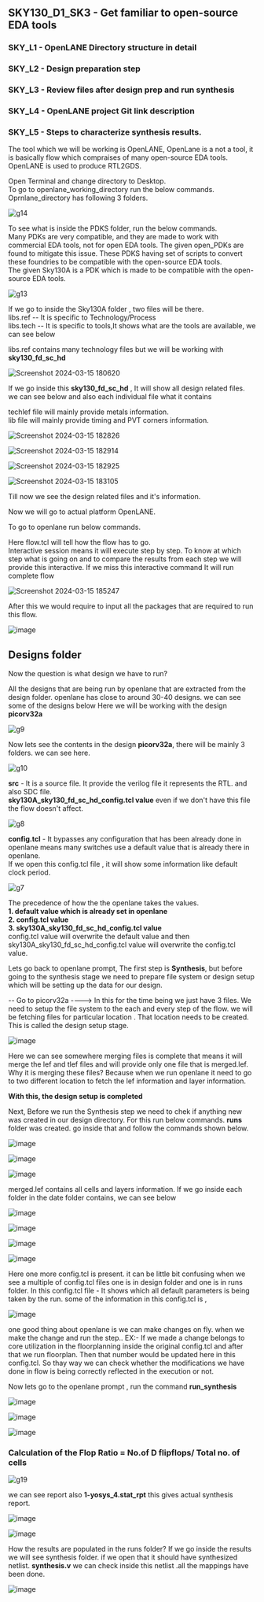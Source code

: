 ## SKY130_D1_SK3 - Get familiar to open-source EDA tools
###  SKY_L1 -  OpenLANE Directory structure in detail
###  SKY_L2 - Design preparation step
###  SKY_L3 - Review files after design prep and run synthesis
###  SKY_L4 - OpenLANE project Git link description
###  SKY_L5 - Steps to characterize synthesis results.

The tool which we will be working is OpenLANE,  OpenLane is a not a tool, it is basically flow  which compraises of many open-source EDA tools.
OpenLANE is used to produce RTL2GDS.

Open Terminal and change directory to Desktop.  
To go to openlane_working_directory run the below commands. Oprnlane_directory has following 3 folders. 

![g14](https://github.com/Gayathri4801/NASSCOM-VSD-IAT/assets/163323618/dbf3e5e4-fd67-43f7-9868-47c23effc689)

To see what is inside the PDKS folder, run the below commands.  
Many PDKs are very compatible, and they are made to work with commercial EDA tools, not for open EDA tools. The given open_PDKs are found to mitigate this issue. These PDKS having set of scripts to convert these foundries to be compatible with the open-source EDA tools.  
The given Sky130A is a PDK which is made to be compatible with the open-source EDA tools.

![g13](https://github.com/Gayathri4801/NASSCOM-VSD-IAT/assets/163323618/33b1052e-f567-4573-8f41-8a30e46d6a1f)

If we go to inside the Sky130A folder , two files will be there.  
libs.ref -- It is specific to Technology/Process  
libs.tech -- It is specific to tools,It shows what are the tools are available, we can see below  

libs.ref contains many technology files but we will be working with **sky130_fd_sc_hd**

![Screenshot 2024-03-15 180620](https://github.com/Gayathri4801/NASSCOM-VSD-IAT/assets/163323618/a0120398-c610-40fd-ad82-036eb59a495b)

If we go inside this **sky130_fd_sc_hd** , It will show all design related files. we can see below and also each individual file what it contains  

techlef file will mainly provide metals information.   
lib file will mainly provide timing and PVT corners information.

![Screenshot 2024-03-15 182826](https://github.com/Gayathri4801/NASSCOM-VSD-IAT/assets/163323618/d50e1d4d-a25c-442f-9639-7eae227b779b)

![Screenshot 2024-03-15 182914](https://github.com/Gayathri4801/NASSCOM-VSD-IAT/assets/163323618/616310f9-4003-4c92-8458-1db38d697c56)

![Screenshot 2024-03-15 182925](https://github.com/Gayathri4801/NASSCOM-VSD-IAT/assets/163323618/77de9d61-dafa-4cc2-a5b5-ca12e1fea12a)

![Screenshot 2024-03-15 183105](https://github.com/Gayathri4801/NASSCOM-VSD-IAT/assets/163323618/1368b2b1-3080-42db-abc9-c3540058d59e)

Till now we see the design related files and it's information.

Now we will go to actual platform OpenLANE.  

To go to openlane run below commands.  

Here flow.tcl will tell how the flow has to go.  
Interactive session means it will execute step by step. To know at which step what is going on and to compare the results from each step we will provide this interactive. If we miss this interactive command It will run complete flow

![Screenshot 2024-03-15 185247](https://github.com/Gayathri4801/NASSCOM-VSD-IAT/assets/163323618/23f500dd-2725-4eb2-8f27-9c87f6a6dd1c)

After this we would require to input all the packages that are required to run this flow.
      

![image](https://github.com/Gayathri4801/NASSCOM-VSD-IAT/assets/163323618/c0240f74-e73b-416d-84db-b4a813fad52e)

## Designs folder  
Now the question is what design we have to run?

All the designs that are being run by openlane that are extracted from the design folder. openlane has close to around 30-40 designs. we can see some of the designs below 
Here we will be working with the design **picorv32a**

![g9](https://github.com/Gayathri4801/NASSCOM-VSD-IAT/assets/163323618/0f59a1eb-6f4f-47c2-aa4c-6c615abef745)

Now lets see the contents in the design **picorv32a**, there will be mainly 3 folders. we can see here.

![g10](https://github.com/Gayathri4801/NASSCOM-VSD-IAT/assets/163323618/1dbcec3e-33e4-4385-b12f-c30a067c8e89)

**src** - It is a source file. It provide the verilog file it represents the RTL. and also SDC file.  
**sky130A_sky130_fd_sc_hd_config.tcl value**  even if we don't have this file the flow doesn't affect.  

![g8](https://github.com/Gayathri4801/NASSCOM-VSD-IAT/assets/163323618/e64cff61-796e-48ad-9367-a54f7c786438)

**config.tcl** - It bypasses any configuration that has been already done in openlane means many switches use a default value that is already there in openlane.  
If we open this config.tcl file , it will show some information like default clock period. 

![g7](https://github.com/Gayathri4801/NASSCOM-VSD-IAT/assets/163323618/b1a73894-bdbb-448d-8c57-0d229a2e6c4f)

The precedence of how the the openlane takes the values.  
**1. default value which is already set in openlane**  
**2. config.tcl value**  
**3. sky130A_sky130_fd_sc_hd_config.tcl value**  
config.tcl value will overwrite the default value and then sky130A_sky130_fd_sc_hd_config.tcl value will overwrite the config.tcl value.

Lets go back to openlane prompt, The first step is **Synthesis**, but before going to the synthesis stage we need to prepare file system or design setup which will be setting up the data for our design.

-- Go to picorv32a ----> In this for the time being we just have 3 files.  We need to setup the file system to the each and every step of the flow. we will be fetching files for particular location . That location needs to be created. This is called the design setup stage.    

![image](https://github.com/Gayathri4801/NASSCOM-VSD-IAT/assets/163323618/a0d9e4db-b958-4635-9853-558a70a7c7ca)

Here we can see somewhere merging files is complete that means it will merge the lef and tlef files and will provide only one file that is merged.lef.  
Why it is merging these files? Because when we run openlane it need to go to two different location to fetch the lef information and layer information.

**With this, the design setup is completed**

Next, Before we run the Synthesis step we need to chek if anything new was created in our design directory. For this run below commands. **runs** folder was created. go inside that and follow the commands shown below.

![image](https://github.com/Gayathri4801/NASSCOM-VSD-IAT/assets/163323618/2b376c26-1c76-4493-a5c9-1543d0bed107)

![image](https://github.com/Gayathri4801/NASSCOM-VSD-IAT/assets/163323618/e4424973-6276-4e96-b764-99c1e25c16c0)

![image](https://github.com/Gayathri4801/NASSCOM-VSD-IAT/assets/163323618/8bb4d5f5-db65-40ad-8c3d-dcf5634fcfd1)

merged.lef contains all cells and layers information. 
If we go inside each folder in the date folder contains, we can see below  

![image](https://github.com/Gayathri4801/NASSCOM-VSD-IAT/assets/163323618/5aaf75ac-4e26-4cee-a6e3-ee6971bd592e)

![image](https://github.com/Gayathri4801/NASSCOM-VSD-IAT/assets/163323618/95413507-ec99-476b-a57f-7eb7b400b087)

![image](https://github.com/Gayathri4801/NASSCOM-VSD-IAT/assets/163323618/2c9a93ef-bc72-497f-abbf-cd303777875d)

![image](https://github.com/Gayathri4801/NASSCOM-VSD-IAT/assets/163323618/7904fa52-d83b-4bad-810c-fb59eb9c6b0b)

Here one more config.tcl is present. it can be little bit confusing when we see a multiple of config.tcl files one is in design folder and one is in runs folder.
In this config.tcl file - It shows which all default parameters is being taken by the run. some of the information in this config.tcl is ,

![image](https://github.com/Gayathri4801/NASSCOM-VSD-IAT/assets/163323618/eba109dc-2bd0-4500-bab6-f87ce35a7866)

one good thing about openlane is we can make changes on fly. when we make the change and run the step.. EX:- If we made a change belongs to core utilization in the floorplanning inside the original config.tcl and after that we run floorplan. Then that number would be updated here in this config.tcl. So thay way we can check whether the modifications we have done in flow is being correctly reflected in the execution or not.


Now lets go to the openlane prompt , run the command **run_synthesis**  

![image](https://github.com/Gayathri4801/NASSCOM-VSD-IAT/assets/163323618/2523939c-f093-4ac4-940b-0f546efafce8)

![image](https://github.com/Gayathri4801/NASSCOM-VSD-IAT/assets/163323618/623ef1df-251a-466e-afc9-2c53fc343b82)


![image](https://github.com/Gayathri4801/NASSCOM-VSD-IAT/assets/163323618/436e1e14-bb16-4cc1-a5fd-1070e95d7fd7)


### Calculation of the Flop Ratio  =  No.of D flipflops/ Total no. of cells

![g19](https://github.com/Gayathri4801/NASSCOM-VSD-IAT/assets/163323618/92c2117e-8fba-442a-bea8-13ac5de6d00f)

we can see report also
**1-yosys_4.stat_rpt** this gives actual synthesis report.

![image](https://github.com/Gayathri4801/NASSCOM-VSD-IAT/assets/163323618/887aad27-3a6f-4f49-b05d-2b6bd7126664)

![image](https://github.com/Gayathri4801/NASSCOM-VSD-IAT/assets/163323618/71389f65-095c-4198-9c7d-5a5f80ab17cc)

How the results are populated in the runs folder? If we go inside the results we will see synthesis folder. if we open that it should have synthesized netlist. **synthesis.v**
we can check inside this netlist .all the mappings have been done.

![image](https://github.com/Gayathri4801/NASSCOM-VSD-IAT/assets/163323618/6adca104-3e7b-4d67-87f1-5f41f43ec6ce)



